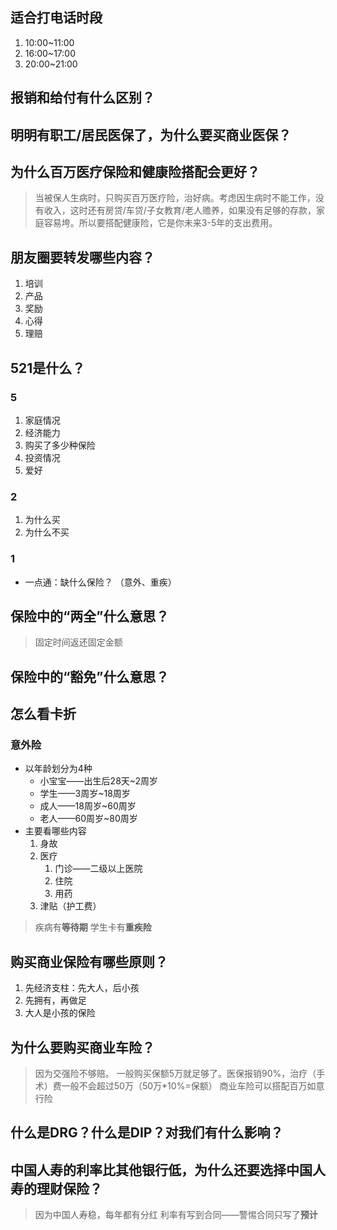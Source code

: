 ## 适合打电话时段
1. 10:00~11:00
2. 16:00~17:00
3. 20:00~21:00

## 报销和给付有什么区别？

## 明明有职工/居民医保了，为什么要买商业医保？

## 为什么百万医疗保险和健康险搭配会更好？
> 当被保人生病时，只购买百万医疗险，治好病。考虑因生病时不能工作，没有收入，这时还有房贷/车贷/子女教育/老人赡养，如果没有足够的存款，家庭容易垮。所以要搭配健康险，它是你未来3-5年的支出费用。

## 朋友圈要转发哪些内容？
1. 培训
2. 产品
3. 奖励
4. 心得
5. 理赔

## 521是什么？
### 5
1. 家庭情况
2. 经济能力
3. 购买了多少种保险
4. 投资情况
5. 爱好
### 2
1. 为什么买
2. 为什么不买
### 1
- 一点通：缺什么保险？ （意外、重疾）

## 保险中的“两全”什么意思？
> 固定时间返还固定金额

## 保险中的“豁免”什么意思？

## 怎么看卡折
 ### 意外险
 - 以年龄划分为4种
	 - 小宝宝——出生后28天~2周岁
	 - 学生——3周岁~18周岁
	 - 成人——18周岁~60周岁
	 - 老人——60周岁~80周岁
- 主要看哪些内容
	1. 身故
	2. 医疗
		1. 门诊——二级以上医院
		2. 住院
		3. 用药
	 3. 津贴（护工费）

> 疾病有**等待期**
> 学生卡有**重疾险**

## 购买商业保险有哪些原则？
1. 先经济支柱：先大人，后小孩
2. 先拥有，再做足
3. 大人是小孩的保险

## 为什么要购买商业车险？
> 因为交强险不够赔。
> 一般购买保额5万就足够了。医保报销90%，治疗（手术）费一般不会超过50万（50万*10%=保额）
> 商业车险可以搭配百万如意行险

## 什么是DRG？什么是DIP？对我们有什么影响？

## 中国人寿的利率比其他银行低，为什么还要选择中国人寿的理财保险？
> 因为中国人寿稳，每年都有分红
> 利率有写到合同——警惕合同只写了**预计**

